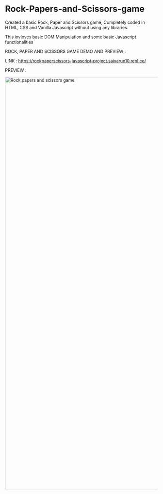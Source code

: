 # Rock-Papers-and-Scissors-game

Created a basic Rock, Paper and Scissors game, Completely coded in HTML, CSS and Vanilla Javascript without using any libraries.

This invloves basic DOM Manipulation and some basic Javascript functionalities





ROCK, PAPER AND SCISSORS GAME DEMO AND PREVIEW :

LINK : https://rockpaperscissors-javascript-project.saivarun10.repl.co/

PREVIEW : 


<img width="1362" alt="Rock,papers and scissors game" src="https://user-images.githubusercontent.com/92424434/213651037-7f381fcd-6cb5-4312-ba09-2d1a42f89bd9.png">
